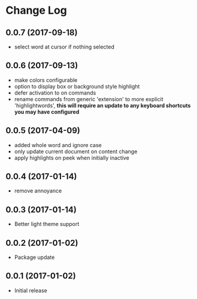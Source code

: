 # Change Log

## 0.0.7 (2017-09-18)
- select word at cursor if nothing selected

## 0.0.6 (2017-09-13)
- make colors configurable
- option to display box or background style highlight
- defer activation to on commands
- rename commands from generic 'extension' to more explicit 'highlightwords', **this will require an update to any keyboard shortcuts you may have configured**

## 0.0.5 (2017-04-09)
- added whole word and ignore case
- only update current document on content change
- apply highlights on peek when initially inactive

## 0.0.4 (2017-01-14)
- remove annoyance

## 0.0.3 (2017-01-14)
- Better light theme support

## 0.0.2 (2017-01-02)
- Package update

## 0.0.1 (2017-01-02)
- Initial release
